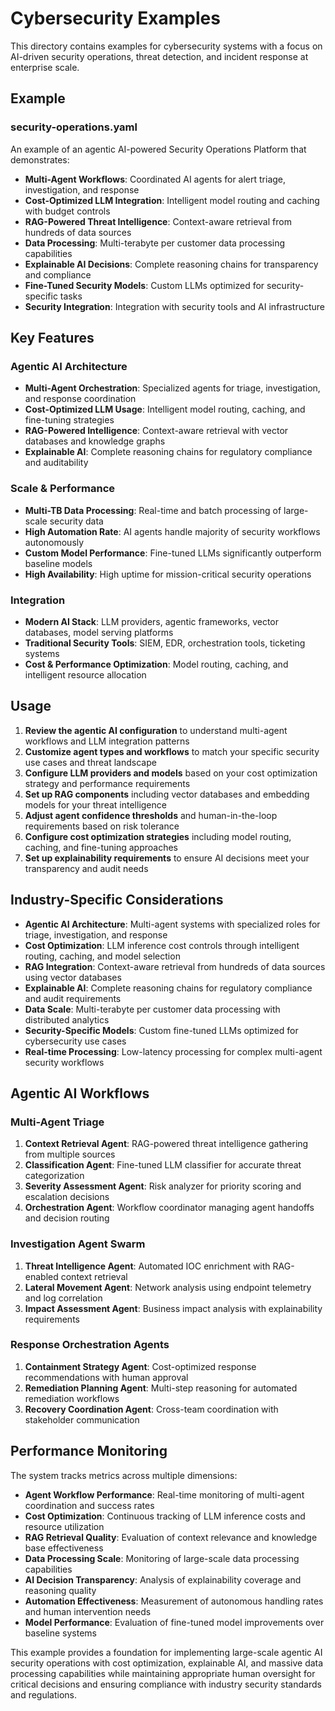 # Cybersecurity Examples

This directory contains examples for cybersecurity systems with a focus on AI-driven security operations, threat detection, and incident response at enterprise scale.

## Example

### security-operations.yaml
An example of an agentic AI-powered Security Operations Platform that demonstrates:

- **Multi-Agent Workflows**: Coordinated AI agents for alert triage, investigation, and response
- **Cost-Optimized LLM Integration**: Intelligent model routing and caching with budget controls
- **RAG-Powered Threat Intelligence**: Context-aware retrieval from hundreds of data sources
- **Data Processing**: Multi-terabyte per customer data processing capabilities
- **Explainable AI Decisions**: Complete reasoning chains for transparency and compliance
- **Fine-Tuned Security Models**: Custom LLMs optimized for security-specific tasks
- **Security Integration**: Integration with security tools and AI infrastructure

## Key Features

### Agentic AI Architecture
- **Multi-Agent Orchestration**: Specialized agents for triage, investigation, and response coordination
- **Cost-Optimized LLM Usage**: Intelligent model routing, caching, and fine-tuning strategies
- **RAG-Powered Intelligence**: Context-aware retrieval with vector databases and knowledge graphs
- **Explainable AI**: Complete reasoning chains for regulatory compliance and auditability

### Scale & Performance
- **Multi-TB Data Processing**: Real-time and batch processing of large-scale security data
- **High Automation Rate**: AI agents handle majority of security workflows autonomously
- **Custom Model Performance**: Fine-tuned LLMs significantly outperform baseline models
- **High Availability**: High uptime for mission-critical security operations

### Integration
- **Modern AI Stack**: LLM providers, agentic frameworks, vector databases, model serving platforms
- **Traditional Security Tools**: SIEM, EDR, orchestration tools, ticketing systems
- **Cost & Performance Optimization**: Model routing, caching, and intelligent resource allocation

## Usage

1. **Review the agentic AI configuration** to understand multi-agent workflows and LLM integration patterns
2. **Customize agent types and workflows** to match your specific security use cases and threat landscape
3. **Configure LLM providers and models** based on your cost optimization strategy and performance requirements
4. **Set up RAG components** including vector databases and embedding models for your threat intelligence
5. **Adjust agent confidence thresholds** and human-in-the-loop requirements based on risk tolerance
6. **Configure cost optimization strategies** including model routing, caching, and fine-tuning approaches
7. **Set up explainability requirements** to ensure AI decisions meet your transparency and audit needs

## Industry-Specific Considerations

- **Agentic AI Architecture**: Multi-agent systems with specialized roles for triage, investigation, and response
- **Cost Optimization**: LLM inference cost controls through intelligent routing, caching, and model selection
- **RAG Integration**: Context-aware retrieval from hundreds of data sources using vector databases
- **Explainable AI**: Complete reasoning chains for regulatory compliance and audit requirements
- **Data Scale**: Multi-terabyte per customer data processing with distributed analytics
- **Security-Specific Models**: Custom fine-tuned LLMs optimized for cybersecurity use cases
- **Real-time Processing**: Low-latency processing for complex multi-agent security workflows

## Agentic AI Workflows

### Multi-Agent Triage
1. **Context Retrieval Agent**: RAG-powered threat intelligence gathering from multiple sources
2. **Classification Agent**: Fine-tuned LLM classifier for accurate threat categorization
3. **Severity Assessment Agent**: Risk analyzer for priority scoring and escalation decisions
4. **Orchestration Agent**: Workflow coordinator managing agent handoffs and decision routing

### Investigation Agent Swarm
1. **Threat Intelligence Agent**: Automated IOC enrichment with RAG-enabled context retrieval
2. **Lateral Movement Agent**: Network analysis using endpoint telemetry and log correlation
3. **Impact Assessment Agent**: Business impact analysis with explainability requirements

### Response Orchestration Agents
1. **Containment Strategy Agent**: Cost-optimized response recommendations with human approval
2. **Remediation Planning Agent**: Multi-step reasoning for automated remediation workflows
3. **Recovery Coordination Agent**: Cross-team coordination with stakeholder communication

## Performance Monitoring

The system tracks metrics across multiple dimensions:

- **Agent Workflow Performance**: Real-time monitoring of multi-agent coordination and success rates
- **Cost Optimization**: Continuous tracking of LLM inference costs and resource utilization
- **RAG Retrieval Quality**: Evaluation of context relevance and knowledge base effectiveness
- **Data Processing Scale**: Monitoring of large-scale data processing capabilities
- **AI Decision Transparency**: Analysis of explainability coverage and reasoning quality
- **Automation Effectiveness**: Measurement of autonomous handling rates and human intervention needs
- **Model Performance**: Evaluation of fine-tuned model improvements over baseline systems

This example provides a foundation for implementing large-scale agentic AI security operations with cost optimization, explainable AI, and massive data processing capabilities while maintaining appropriate human oversight for critical decisions and ensuring compliance with industry security standards and regulations.
